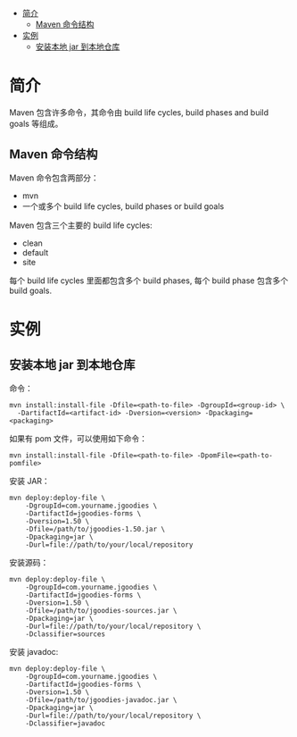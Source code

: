 - [简介](#%e7%ae%80%e4%bb%8b)
  - [Maven 命令结构](#maven-%e5%91%bd%e4%bb%a4%e7%bb%93%e6%9e%84)
- [实例](#%e5%ae%9e%e4%be%8b)
  - [安装本地 jar 到本地仓库](#%e5%ae%89%e8%a3%85%e6%9c%ac%e5%9c%b0-jar-%e5%88%b0%e6%9c%ac%e5%9c%b0%e4%bb%93%e5%ba%93)
# 简介
Maven 包含许多命令，其命令由 build life cycles, build phases and build goals 等组成。

## Maven 命令结构
Maven 命令包含两部分：
- mvn
- 一个或多个 build life cycles, build phases or build goals

Maven 包含三个主要的 build life cycles:
- clean
- default
- site

每个 build life cycles 里面都包含多个 build phases, 每个 build phase 包含多个 build goals.

# 实例
## 安装本地 jar 到本地仓库
命令：
```
mvn install:install-file -Dfile=<path-to-file> -DgroupId=<group-id> \
  -DartifactId=<artifact-id> -Dversion=<version> -Dpackaging=<packaging>
```

如果有 pom 文件，可以使用如下命令：
```
mvn install:install-file -Dfile=<path-to-file> -DpomFile=<path-to-pomfile>
```

安装 JAR：
```
mvn deploy:deploy-file \
    -DgroupId=com.yourname.jgoodies \
    -DartifactId=jgoodies-forms \
    -Dversion=1.50 \
    -Dfile=/path/to/jgoodies-1.50.jar \
    -Dpackaging=jar \
    -Durl=file://path/to/your/local/repository
```

安装源码：
```
mvn deploy:deploy-file \
    -DgroupId=com.yourname.jgoodies \
    -DartifactId=jgoodies-forms \
    -Dversion=1.50 \
    -Dfile=/path/to/jgoodies-sources.jar \
    -Dpackaging=jar \
    -Durl=file://path/to/your/local/repository \
    -Dclassifier=sources
```

安装 javadoc:
```
mvn deploy:deploy-file \
    -DgroupId=com.yourname.jgoodies \
    -DartifactId=jgoodies-forms \
    -Dversion=1.50 \
    -Dfile=/path/to/jgoodies-javadoc.jar \
    -Dpackaging=jar \
    -Durl=file://path/to/your/local/repository \
    -Dclassifier=javadoc
```